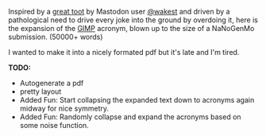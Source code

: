 Inspired by a [great toot](https://mastodon.social/@wakest/100847199159835367) by Mastodon user [@wakest](https://mastodon.social/@wakest) and driven by a pathological need to drive every joke into the ground by overdoing it, here is the expansion of the [GIMP](https://www.gimp.org/) acronym, blown up to the size of a NaNoGenMo submission. (50000+ words)

I wanted to make it into a nicely formated pdf but it's late and I'm tired.

**TODO:**

* Autogenerate a pdf
* pretty layout
* Added Fun: Start collapsing the expanded text down to acronyms again midway for nice symmetry.
* Added Fun: Randomly collapse and expand the acronyms based on some noise function.
